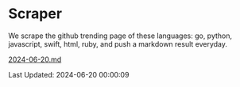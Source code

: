 # Scraper

We scrape the github trending page of these languages: go, python, javascript, swift, html, ruby, and push a markdown result everyday.

[2024-06-20.md](https://github.com/henson/Scraper/blob/master/2024-06-20.md)

Last Updated: 2024-06-20 00:00:09